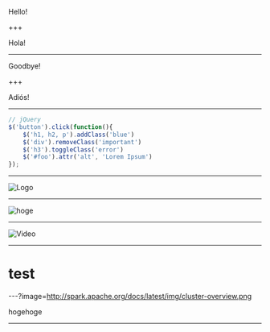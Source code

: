 
Hello!

+++

Hola!

---

Goodbye!

+++

Adiós!

---

```JavaScript
// jQuery
$('button').click(function(){
    $('h1, h2, p').addClass('blue')
    $('div').removeClass('important')
    $('h3').toggleClass('error')
    $('#foo').attr('alt', 'Lorem Ipsum')
});
```

---
![Logo](http://spark.apache.org/images/spark-logo-trademark.png)

---

![hoge](https://media.giphy.com/media/GVYVsF6Yfo6pG/giphy.gif)

---

![Video](https://www.youtube.com/embed/mkiDkkdGGAQ)

---

# test

---?image=http://spark.apache.org/docs/latest/img/cluster-overview.png

hogehoge

---

